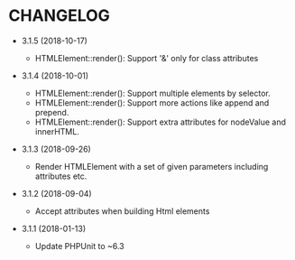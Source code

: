 CHANGELOG
===================

* 3.1.5 (2018-10-17)
  * HTMLElement::render(): Support '&' only for class attributes
  
* 3.1.4 (2018-10-01)
  * HTMLElement::render(): Support multiple elements by selector.
  * HTMLElement::render(): Support more actions like append and prepend.
  * HTMLElement::render(): Support extra attributes for nodeValue and innerHTML.
  
* 3.1.3 (2018-09-26)
  * Render HTMLElement with a set of given parameters including attributes etc.
  
* 3.1.2 (2018-09-04)
  * Accept attributes when building Html elements
  
* 3.1.1 (2018-01-13)
  * Update PHPUnit to ~6.3
